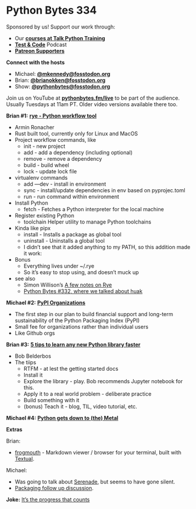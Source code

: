 # Python Bytes 334

Sponsored by us! Support our work through:

- Our [**courses at Talk Python Training**](https://training.talkpython.fm/)
- [**Test & Code**](https://testandcode.com/) Podcast
- [**Patreon Supporters**](https://www.patreon.com/pythonbytes)

**Connect with the hosts**

- Michael: [**@mkennedy@fosstodon.org**](https://fosstodon.org/@mkennedy)
- Brian: [**@brianokken@fosstodon.org**](https://fosstodon.org/@brianokken)
- Show: [**@pythonbytes@fosstodon.org**](https://fosstodon.org/@pythonbytes)

Join us on YouTube at [**pythonbytes.fm/live**](https://pythonbytes.fm/stream/live) to be part of the audience. Usually Tuesdays at 11am PT. Older video versions available there too.

**Brian #1:** [**rye - Python workflow tool**](https://github.com/mitsuhiko/rye)

- Armin Ronacher
- Rust built tool, currently only for Linux and MacOS
- Project workflow commands, like
    - init - new project
    - add - add a dependency (including optional)
    - remove - remove a dependency
    - build - build wheel
    - lock - update lock file
- virtualenv commands
    - add —dev - install in environment
    - sync - install/update dependencies in env based on pyprojec.toml
    - run - run command within environment
- Install Python
    - fetch -  Fetches a Python interpreter for the local machine
- Register existing Python
    -   toolchain  Helper utility to manage Python toolchains
- Kinda like pipx
    - install  -  Installs a package as global tool
    - uninstall - Uninstalls a global tool
    - I  didn’t see that it added anything to my PATH, so this addition made it work: 
- Bonus
    - Everything lives under ~/.rye
    - So it’s easy to stop using, and doesn’t muck up 
- see also 
    - Simon Willison’s [A few notes on Rye](https://til.simonwillison.net/python/rye)
    - [Python Bytes #332, where we talked about huak](https://pythonbytes.fm/episodes/show/332/a-python-a-slurpee-and-some-chaos)

**Michael #2:** [**PyPI Organizations**](https://developers.slashdot.org/story/23/04/24/0040250/pythons-pypi-will-sell-organization-accounts-to-corporate-projects-to-fund-staff)

- The first step in our plan to build financial support and long-term sustainability of the Python Packaging Index (PyPI)
- Small fee for organizations rather than individual users
- Like Github orgs

**Brian #3:** [**5 tips to learn any new Python library faster**](https://pybit.es/articles/5-tips-to-learn-any-new-python-library-faster/)

- Bob Belderbos
- The tiips
    - RTFM - at lest the getting started docs
    - Install it
    - Explore the library - play. Bob recommends Jupyter notebook for this.
    - Apply it to a real world problem - deliberate practice
    - Build something with it
    - (bonus) Teach it - blog, TIL, video tutorial, etc.

**Michael #4:** [**Python gets down to (the) Metal**](https://thndl.com/python-metal.html)


**Extras** 

Brian:

-  [frogmouth](https://github.com/Textualize/frogmouth) -  Markdown viewer / browser for your terminal, built with [Textual](https://github.com/Textualize/textual).

Michael:

- Was going to talk about [Serenade](https://serenade.ai/download/), but seems to have gone silent.
- [Packaging follow up discussion](https://fosstodon.org/@btskinn/110294565751856796).

**Joke:** [It’s the progress that counts](https://www.reddit.com/r/programminghumor/comments/12xe5ov/wow_a_different_error_message_finally_some/)

